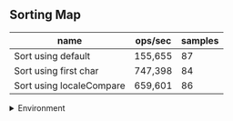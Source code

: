 ## Sorting Map

|name|ops/sec|samples|
|-|-|-|
|Sort using default|155,655|87|
|Sort using first char|747,398|84|
|Sort using localeCompare|659,601|86|


<details>
<summary>Environment</summary>

* __Machine:__ linux x64 | 2 vCPUs | 6.8GB Mem
* __Run:__ Wed Oct 25 2023 04:47:17 GMT+0000 (Coordinated Universal Time)
</details>

<!--
{"environment":{"platform":"linux","arch":"x64","cpus":2,"totalMemory":6.759746551513672},"benchmarks":[{"name":"Sort using default","opsSec":155654.91081519812,"samples":6},{"name":"Sort using first char","opsSec":747397.8294040228,"samples":8},{"name":"Sort using localeCompare","opsSec":659600.6957448976,"samples":6}]}-->
